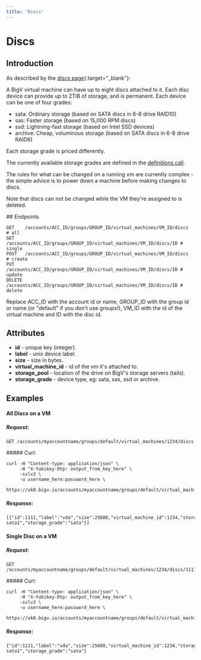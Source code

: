 ```yaml
---
title: 'Discs'
---
```


# Discs

## Introduction

As described by the [discs page](http://www.bigv.io/support/howto/disc/){:target="_blank"}:

A BigV virtual machine can have up to eight discs attached to it. Each disc device can provide up to 2TiB of storage, and is permanent. Each device can be one of four grades:

* sata: Ordinary storage (based on SATA discs in 6-8 drive RAID10)
* sas: Faster storage (based on 15,000 RPM discs)
* ssd: Lightning-fast storage (based on Intel SSD devices)
* archive: Cheap, voluminous storage (based on SATA discs in 6-8 drive RAID6)

Each storage grade is priced differently.

The currently available storage grades are defined in the [definitions call](/api/definitions).

The rules for what can be changed on a running vm are currently complex - the simple advice is to power down a machine before making changes to discs.

Note that discs can not be changed while the VM they're assigned to is deleted.

## Endpoints

    GET    /accounts/ACC_ID/groups/GROUP_ID/virtual_machines/VM_ID/discs    # all
    GET    /accounts/ACC_ID/groups/GROUP_ID/virtual_machines/VM_ID/discs/ID # single
    POST   /accounts/ACC_ID/groups/GROUP_ID/virtual_machines/VM_ID/discs    # create
    PUT    /accounts/ACC_ID/groups/GROUP_ID/virtual_machines/VM_ID/discs/ID # update
    DELETE /accounts/ACC_ID/groups/GROUP_ID/virtual_machines/VM_ID/discs/ID # delete

Replace ACC_ID with the account id or name, GROUP_ID with the group id or name (or "default" if you don't use groups!), VM_ID with the id of the virtual machine and ID with the disc id.


## Attributes

* **id** - unique key (integer).
* **label** - unix device label.
* **size** - size in bytes.
* **virtual_machine_id** - id of the vm it's attached to.
* **storage_pool** - location of the drive on BigV's storage servers (tails).
* **storage_grade** - device type, eg: sata, sas, ssd or archive.


## Examples

#### All Discs on a VM

##### Request:

    GET /accounts/myaccountname/groups/default/virtual_machines/1234/discs

##### Curl:

    curl -H "Content-type: application/json" \
         -H "X-Yubikey-Otp: output_from_key_here" \
         -sslv3 \
         -u username_here:password_here \
         https://uk0.bigv.io/accounts/myaccountname/groups/default/virtual_machines/1234/discs

##### Response:

    [{"id":1111,"label":"vda","size":25600,"virtual_machine_id":1234,"storage_pool":"tail1-sata1","storage_grade":"sata"}]


#### Single Disc on a VM

##### Request:

    GET /accounts/myaccountname/groups/default/virtual_machines/1234/discs/1111

##### Curl:

    curl -H "Content-type: application/json" \
         -H "X-Yubikey-Otp: output_from_key_here" \
         -sslv3 \
         -u username_here:password_here \
         https://uk0.bigv.io/accounts/myaccountname/groups/default/virtual_machines/1234/discs

##### Response:

    {"id":1111,"label":"vda","size":25600,"virtual_machine_id":1234,"storage_pool":"tail1-sata1","storage_grade":"sata"}

